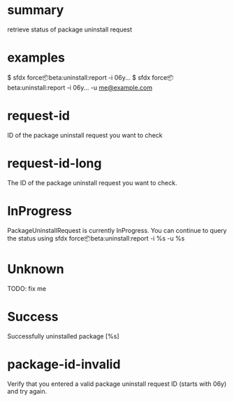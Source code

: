 # summary

retrieve status of package uninstall request

# examples

$ sfdx force:package:beta:uninstall:report -i 06y...
$ sfdx force:package:beta:uninstall:report -i 06y... -u me@example.com

# request-id

ID of the package uninstall request you want to check

# request-id-long

The ID of the package uninstall request you want to check.

# InProgress

PackageUninstallRequest is currently InProgress. You can continue to query the status using
sfdx force:package:beta:uninstall:report -i %s -u %s

# Unknown

TODO: fix me

# Success

Successfully uninstalled package [%s]

# package-id-invalid

Verify that you entered a valid package uninstall request ID (starts with 06y) and try again.

